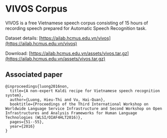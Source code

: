 # VIVOS Corpus

VIVOS is a free Vietnamese speech corpus consisting of 15 hours of recording speech prepared for Automatic Speech Recognition task.

Dataset details: [https://ailab.hcmus.edu.vn/vivos](https://ailab.hcmus.edu.vn/vivos)

Download: [https://ailab.hcmus.edu.vn/assets/vivos.tar.gz](https://ailab.hcmus.edu.vn/assets/vivos.tar.gz)

## Associated paper

```
@inproceedings{luong2016non,
  title={A non-expert Kaldi recipe for Vietnamese speech recognition system},
  author={Luong, Hieu-Thi and Vu, Hai-Quan},
  booktitle={Proceedings of the Third International Workshop on Worldwide Language Service Infrastructure and Second Workshop on Open Infrastructures and Analysis Frameworks for Human Language Technologies (WLSI/OIAF4HLT2016)},
  pages={51--55},
  year={2016}
}
```